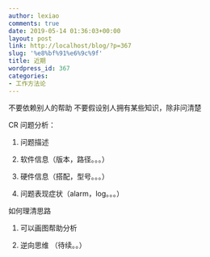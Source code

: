 ```yaml
---
author: lexiao
comments: true
date: 2019-05-14 01:36:03+00:00
layout: post
link: http://localhost/blog/?p=367
slug: '%e8%bf%91%e6%9c%9f'
title: 近期
wordpress_id: 367
categories:
- 工作方法论
---
```


不要依赖别人的帮助 不要假设别人拥有某些知识，除非问清楚  
  
CR 问题分析：

 

 

 
  1. 问题描述
 
  2. 软件信息（版本，路径。。。）
 
  3. 硬件信息（搭配，型号。。。）
 
  4. 问题表现症状（alarm，log。。。）
 

 

如何理清思路

 

 
  1. 可以画图帮助分析
 
  2. 逆向思维 （待续。。）
